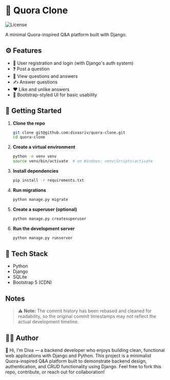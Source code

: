 # 📝 Quora Clone
![License](https://img.shields.io/badge/license-CC--BY--NC%204.0-blue.svg)

A minimal Quora-inspired Q&A platform built with Django.

## ⚙️ Features

- 🔐 User registration and login (with Django's auth system)
- ❓ Post a question
- 💬 View questions and answers
- ✍️ Answer questions
- ❤️ Like and unlike answers
- 🧾 Bootstrap-styled UI for basic usability

## 🚀 Getting Started

1. **Clone the repo**
   ```bash
   git clone git@github.com:divasriv/quora-clone.git
   cd quora-clone
   ```
2. **Create a virtual environment**
    ``` bash
    python -m venv venv
    source venv/bin/activate  # on Windows: venv\Scripts\activate
    ```
3. **Install dependencies**
    ``` bash
    pip install -r requirements.txt
    ```
4. **Run migrations**
    ``` bash
    python manage.py migrate
    ```
5. **Create a superuser (optional)**
    ``` bash
    python manage.py createsuperuser
    ```
6.  **Run the development server**

    ``` bash
    python manage.py runserver
    ```

## 🧪 Tech Stack
- Python
- Django
- SQLite
- Bootstrap 5 (CDN)

## Notes
> ⚠️ **Note:** The commit history has been rebased and cleaned for readability, so the original commit timestamps may not reflect the actual development timeline.

## 🧑‍💻 Author
👋 Hi, I'm Diva — a backend developer who enjoys building clean, functional web applications with Django and Python.
This project is a minimalist Quora-inspired Q&A platform built to demonstrate backend design, authentication, and CRUD functionality using Django.
Feel free to fork this repo, contribute, or reach out for collaboration!
